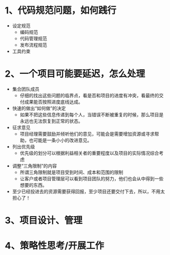 # 1、代码规范问题，如何践行

- 设定规范
    - 编码规范
    - 代码管理规范
    - 发布流程规范
- 工具约束

# 2、一个项目可能要延迟，怎么处理

- 集合团队成员
    - 仔细的找出这些问题的临界点，看是否和项目的进度有冲突，看最终的交付成果能否按照进度底线达成。
- 快速的做出“如何做”的决定
    - 如果不把这些信息传递到每个人，当错误不断被重复的时候，那么项目是永远也无法恢复到正常的状态。
- 征求意见
    - 项目经理需要鼓励并倾听他们的意见，可能会是需要增加资源或寻求帮助，也可能是一条小小的改进意见。
- 列出优先级
    - 优先级的划分可以根据利益相关者的重要程度以及项目的实际情况综合考虑
- 调整“三角限制”的内容
    - 所谓三角限制就是项目受到时间、成本和范围的限制
    - 让客户或者项目管理层可以看到项目团队的努力，他们也会从中得到一些想要的东西。
- 至少已经投进去的资源需要获得回报，至少项目还要交付下去，所以，不用太担心了！

# 3、项目设计、管理

# 4、策略性思考/开展工作